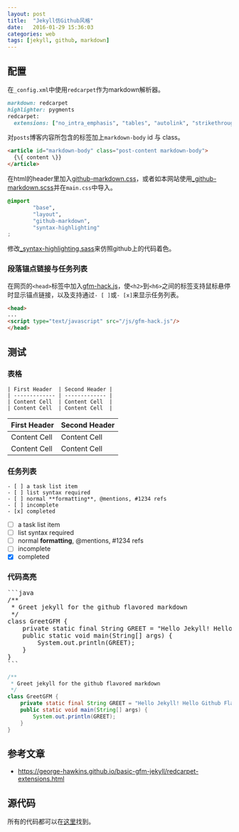 ```yaml
---
layout: post
title:  "Jekyll仿Github风格"
date:   2016-01-29 15:36:03
categories: web
tags: [jekyll, github, markdown]
---
```


## 配置

在`_config.xml`中使用`redcarpet`作为markdown解析器。

```ruby
markdown: redcarpet
highlighter: pygments
redcarpet:
  extensions: ["no_intra_emphasis", "tables", "autolink", "strikethrough", "fenced_code_blocks", "with_toc_data"]
```

对`posts`博客内容所包含的标签加上`markdown-body` id 与 class。

```html
<article id="markdown-body" class="post-content markdown-body">
  {\{ content \}}
</article>
```

在html的header里加入[github-markdown.css][gfm-css]，或者如本网站使用[_github-markdown.scss][gfm-scss]并在`main.css`中导入。

```css
@import
        "base",
        "layout",
        "github-markdown",
        "syntax-highlighting"
;
```

修改[_syntax-highlighting.sass][gfm-hl]来仿照github上的代码着色。

### 段落锚点链接与任务列表

在网页的`<head>`标签中加入[gfm-hack.js][gfm-hack]，使`<h2>`到`<h6>`之间的标签支持鼠标悬停时显示锚点链接，以及支持通过`- [ ]`或`- [x]`来显示任务列表。

```html
<head>
...
<script type="text/javascript" src="/js/gfm-hack.js"/>
</head>
```

## 测试

### 表格

```
| First Header  | Second Header |
| ------------- | ------------- |
| Content Cell  | Content Cell  |
| Content Cell  | Content Cell  |
```

| First Header  | Second Header |
| ------------- | ------------- |
| Content Cell  | Content Cell  |
| Content Cell  | Content Cell  |

### 任务列表

```
- [ ] a task list item
- [ ] list syntax required
- [ ] normal **formatting**, @mentions, #1234 refs
- [ ] incomplete
- [x] completed
```

- [ ] a task list item
- [ ] list syntax required
- [ ] normal **formatting**, @mentions, #1234 refs
- [ ] incomplete
- [x] completed

### 代码高亮

<pre>
```java
/**
 * Greet jekyll for the github flavored markdown
 */
class GreetGFM {
    private static final String GREET = "Hello Jekyll! Hello Github Flavored Markdown!";
    public static void main(String[] args) {
        System.out.println(GREET);
    }
}
```
</pre>

```java
/**
 * Greet jekyll for the github flavored markdown
 */
class GreetGFM {
    private static final String GREET = "Hello Jekyll! Hello Github Flavored Markdown!";
    public static void main(String[] args) {
        System.out.println(GREET);
    }
}
```

## 参考文章

* https://george-hawkins.github.io/basic-gfm-jekyll/redcarpet-extensions.html

## 源代码

所有的代码都可以在[这里](https://github.com/galenlin/galenlin.github.io)找到。

[gfm-css]: https://github.com/sindresorhus/github-markdown-css
[gfm-scss]: https://github.com/galenlin/galenlin.github.io/blob/master/_sass/_github-markdown.scss
[gfm-hl]: https://github.com/galenlin/galenlin.github.io/blob/master/_sass/_syntax-highlighting.scss
[gfm-hack]: https://github.com/galenlin/galenlin.github.io/blob/master/js/gfm-hack.js
